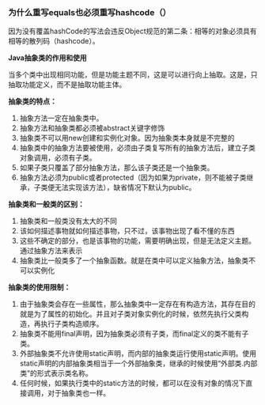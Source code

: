 ### 为什么重写equals也必须重写hashcode（）

因为没有覆盖hashCode的写法会违反Object规范的第二条：相等的对象必须具有相等的散列码（hashcode）。

**Java抽象类的作用和使用**

当多个类中出现相同功能，但是功能主题不同，这是可以进行向上抽取。这是，只抽取功能定义，而不是抽取功能主体。

**抽象类的特点：**

1. 抽象方法一定在抽象类中。
2. 抽象方法和抽象类都必须被abstract关键字修饰
3. 抽象类不可以用new创建和实例化对象。因为抽象类本身就是不完整的
4. 抽象类中的抽象方法要被使用，必须由子类复写所有的抽象方法后，建立子类对象调用，必须有子类。
5. 如果子类只覆盖了部分抽象方法，那么该子类还是一个抽象类。
6. 抽象方法必须为public或者protected（因为如果为private，则不能被子类继承，子类便无法实现该方法），缺省情况下默认为public。

**抽象类和一般类的区别：**

1. 抽象类和一般类没有太大的不同
2. 该如何描述事物就如何描述事物，只不过，该事物出现了看不懂的东西
3. 这些不确定的部分，也是该事物的功能，需要明确出现，但是无法定义主题。通过抽象方法来表示
4. 抽象类比一般类多了一个抽象函数。就是在类中可以定义抽象方法，抽象类不可以实例化

**抽象类的使用限制：**

1. 由于抽象类会存在一些属性，那么抽象类中一定存在有构造方法，其存在目的就是为了属性的初始化。并且对子类对象实例化的时候，依然先执行父类构造，再执行子类构造顺序。
2. 抽象类不能用final声明，因为抽象类必须有子类，而final定义的类不能有子类。
3. 外部抽象类不允许使用static声明，而内部的抽象类运行使用static声明。使用static声明的内部抽象类相当于一个外部抽象类，继承的时候使用“外部类.内部类”的形式表示类名称。
4. 任何时候，如果执行类中的static方法的时候，都可以在没有对象的情况下直接调用，对于抽象类也一样。